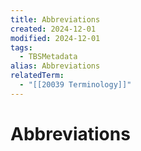 ```yaml
---
title: Abbreviations
created: 2024-12-01
modified: 2024-12-01
tags:
  - TBSMetadata
alias: Abbreviations
relatedTerm:
  - "[[20039 Terminology]]"
---
```

# Abbreviations
